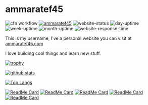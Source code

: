 # ammaratef45

![cfn workflow](https://github.com/ammaratef45/ammaratef45/actions/workflows/cfn.yml/badge.svg)
[![ammaratef45](https://komarev.com/ghpvc/?username=ammaratef45)](https://komarev.com/ghpvc/?username=ammaratef45)
![website-status](https://badgen.net/uptime-robot/status/m791661478-b8a707cde8f18d852d02d601)
![day-uptime](https://badgen.net/uptime-robot/day/m791661478-b8a707cde8f18d852d02d601)
![week-uptime](https://badgen.net/uptime-robot/week/m791661478-b8a707cde8f18d852d02d601)
![month-uptime](https://badgen.net/uptime-robot/month/m791661478-b8a707cde8f18d852d02d601)
![website-response-time](https://badgen.net/uptime-robot/response/m791661478-b8a707cde8f18d852d02d601)

This is my username, I've a personal website you can visit at [ammaratef45.com](http://www.ammaratef45.com)



I love building cool things and learn new stuff.

[![trophy](https://github-profile-trophy.vercel.app/?username=ammaratef45&theme=onedark)](https://github.com/ammaratef45)

[![github stats](https://github-readme-stats.vercel.app/api?username=ammaratef45&theme=radical)](https://github.com/ammaratef45)


[![Top Langs](https://github-readme-stats.vercel.app/api/top-langs/?username=ammaratef45&theme=radical&langs_count=9&layout=compact)](https://github.com/ammaratef45)

[![ReadMe Card](https://github-readme-stats.vercel.app/api/pin/?username=ammaratef45&repo=ammaratef45&theme=radical)](https://github.com/ammaratef45/ammaratef45)
[![ReadMe Card](https://github-readme-stats.vercel.app/api/pin/?username=iot-root&repo=gardyn-of-eden&theme=radical)](https://github.com/iot-root/gardyn-of-eden)
[![ReadMe Card](https://github-readme-stats.vercel.app/api/pin/?username=ammaratef45&repo=animated_typing&theme=radical)](https://github.com/ammaratef45/animated_typing)
[![ReadMe Card](https://github-readme-stats.vercel.app/api/pin/?username=ammaratef45&repo=dart_stack&theme=radical)](https://github.com/ammaratef45/dart_stack)
[![ReadMe Card](https://github-readme-stats.vercel.app/api/pin/?username=ammaratef45&repo=flutter_markdown_editor&theme=radical)](https://github.com/ammaratef45/flutter_markdown_editor)
